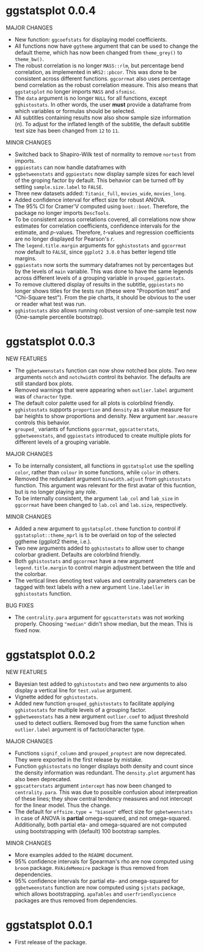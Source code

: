 
# ggstatsplot 0.0.4

MAJOR CHANGES

  - New function: `ggcoefstats` for displaying model coefficients.
  - All functions now have `ggtheme` argument that can be used to change the
    default theme, which has now been changed from `theme_grey()` to
    `theme_bw()`.
  - The robust correlation is no longer `MASS::rlm`, but percentage bend
    correlation, as implemented in `WRS2::pbcor`. This was done to be consistent
    across different functions. `ggcorrmat` also uses percentage bend
    correlation as the robust correlation measure. This also means that
    `ggstatsplot` no longer imports `MASS` and `sfsmisc`.
  - The `data` argument is no longer `NULL` for all functions, except
    `gghistostats`. In other words, the user **must** provide a dataframe from
    which variables or formulas should be selected.
  - All subtitles containing results now also show sample size information
    (*n*). To adjust for the inflated length of the subtitle, the default
    subtitle text size has been changed from `12` to `11`.

MINOR CHANGES

  - Switched back to Shapiro-Wilk test of normality to remove `nortest` from
    imports.
  - `ggpiestats` can now handle dataframes with 
  - `ggbetweenstats` and `ggpiestats` now display sample sizes for each level of
    the groping factor by default. This behavior can be turned off by setting
    `sample.size.label` to `FALSE`.
  - Three new datasets added: `Titanic_full`, `movies_wide`, `movies_long`. 
  - Added confidence interval for effect size for robust ANOVA. 
  - The 95% CI for Cramer'V computed using `boot::boot`. Therefore,
    the package no longer imports `DescTools`. 
  - To be consistent across correlations covered, all correlations now show
    estimates for correlation coefficients, confidence intervals for the estimate,
    and *p*-values. Therefore, *t*-values and regression coefficients are no
    longer displayed for Pearson's *r*.
  - The `legend.title.margin` arguments for `gghistostats` and `ggcorrmat` now
    default to `FALSE`, since `ggplot2 3.0.0` has better legend title margins.
  - `ggpiestats` now sorts the summary dataframes not by percentages but by the
    levels of `main` variable. This was done to have the same legends across
    different levels of a grouping variable in `grouped_ggpiestats`.
  - To remove cluttered display of results in the subtitle, `ggpiestats` no
    longer shows titles for the tests run (these were "Proportion test" and
    "Chi-Square test"). From the pie charts, it should be obvious to the user or
    reader what test was run.
  - `gghistostats` also allows running robust version of one-sample test now
    (One-sample percentile bootstrap).

# ggstatsplot 0.0.3

NEW FEATURES

  - The `ggbetweenstats` function can now show notched box plots. Two new
    arguments `notch` and `notchwidth` control its behavior. The defaults are
    still standard box plots.
  - Removed warnings that were appearing when `outlier.label` argument was of
    `character` type.
  - The default color palette used for all plots is colorblind friendly.
  - `gghistostats` supports `proportion` and `density` as a value measure for
    bar heights to show proportions and density. New argument `bar.measure`
    controls this behavior.
  - `grouped_` variants of functions `ggcorrmat`, `ggscatterstats`,
    `ggbetweenstats`, and `ggpiestats` introduced to create multiple plots for
    different levels of a grouping variable.

MAJOR CHANGES
  - To be internally consistent, all functions in `ggstatsplot` use the spelling
    `color`, rather than `colour` in some functions, while `color` in others.
  - Removed the redundant argument `binwidth.adjust` from `gghistostats`
    function. This argument was relevant for the first avatar of this fucntion,
    but is no longer playing any role.
  - To be internally consistent, the argument `lab_col` and `lab_size` in
    `ggcorrmat` have been changed to `lab.col` and `lab.size`, respectively.

MINOR CHANGES

  - Added a new argument to `ggstatsplot.theme` function to control if
    `ggstatsplot::theme_mprl` is to be overlaid on top of the selected ggtheme
    (ggplot2 theme, i.e.).
  - Two new arguments added to `gghistostats` to allow user to change colorbar
    gradient. Defaults are colorblind friendly.
  - Both `gghistostats` and `ggcorrmat` have a new argument
    `legend.title.margin` to control margin adjustment between the title and the
    colorbar.
  - The vertical lines denoting test values and centrality parameters can be
    tagged with text labels with a new argument `line.labeller` in
    `gghistostats` function.

BUG FIXES

  - The `centrality.para` argument for `ggscatterstats` was not working
    properly. Choosing `"median"` didn't show median, but the mean. This is
    fixed now.
    
# ggstatsplot 0.0.2

NEW FEATURES

  - Bayesian test added to `gghistostats` and two new arguments to also display
    a vertical line for `test.value` argument.
  - Vignette added for `gghistostats`.
  - Added new function `grouped_gghistostats` to facilitate applying
    `gghistostats` for multiple levels of a grouping factor.
  - `ggbetweenstats` has a new argument `outlier.coef` to adjust threshold used
    to detect outliers. Removed bug from the same function when `outlier.label`
    argument is of factor/character type.

MAJOR CHANGES

  - Functions `signif_column` and `grouped_proptest` are now deprecated. They
    were exported in the first release by mistake.
  - Function `gghistostats` no longer displays both density and count since the
    density information was redundant. The `density.plot` argument has also been
    deprecated.
  - `ggscatterstats` argument `intercept` has now been changed to
    `centrality.para`. This was due to possible confusion about interpreation of
    these lines; they show central tendency measures and not intercept for the
    linear model. Thus the change.
  - The default for `effsize.type = "biased"` effect size for `ggbetweenstats`
    in case of ANOVA is **partial** omega-squared, and not omega-squared.
    Additionally, both partial eta- and omega-squared are not computed using
    bootstrapping with (default) 100 bootstrap samples.
    
MINOR CHANGES

  - More examples added to the `README` document.
  - 95% confidence intervals for Spearman's rho are now computed using `broom`
    package. `RVAideMemoire` package is thus removed from dependencies.
  - 95% confidence intervals for partial eta- and omega-squared for
    `ggbetweenstats` function are now computed using `sjstats` package, which
    allows bootstrapping. `apaTables` and `userfriendlyscience` packages are
    thus removed from dependencies.

# ggstatsplot 0.0.1

- First release of the package.
